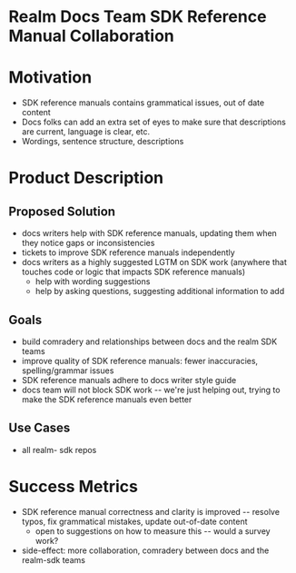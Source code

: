 # Realm Docs Team SDK Reference Manual Collaboration

# Motivation

- SDK reference manuals contains grammatical issues, out of date content
- Docs folks can add an extra set of eyes to make sure that descriptions are current, language is clear, etc.
- Wordings, sentence structure, descriptions

# Product Description

## Proposed Solution

- docs writers help with SDK reference manuals, updating them when they notice gaps or inconsistencies
- tickets to improve SDK reference manuals independently
- docs writers as a highly suggested LGTM on SDK work (anywhere that touches code or logic that impacts SDK reference manuals)
    - help with wording suggestions
    - help by asking questions, suggesting additional information to add

## Goals

- build comradery and relationships between docs and the realm SDK teams
- improve quality of SDK reference manuals: fewer inaccuracies, spelling/grammar issues
- SDK reference manuals adhere to docs writer style guide
- docs team will not block SDK work -- we're just helping out, trying to make the SDK reference manuals even better

## Use Cases

- all realm-<language> sdk repos

# Success Metrics

- SDK reference manual correctness and clarity is improved -- resolve typos, fix grammatical mistakes, update out-of-date content
    - open to suggestions on how to measure this -- would a survey work?
- side-effect: more collaboration, comradery between docs and the realm-sdk teams
